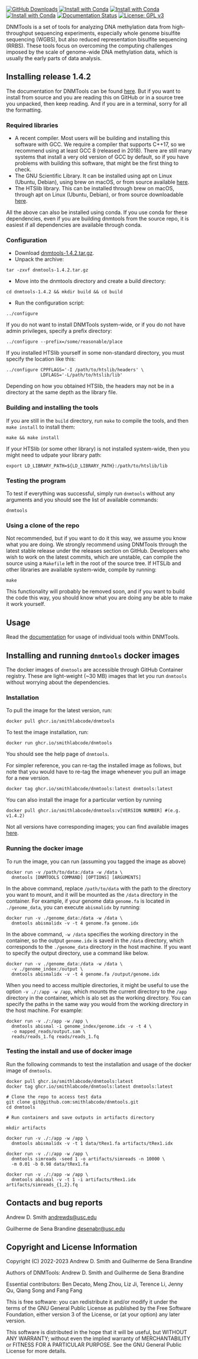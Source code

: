 [![GitHub Downloads](https://img.shields.io/github/downloads/smithlabcode/dnmtools/total?style=social)](https://github.com/smithlabcode/dnmtools/releases)
[![Install with Conda](https://anaconda.org/bioconda/dnmtools/badges/version.svg)](https://anaconda.org/bioconda/dnmtools)
[![Install with Conda](https://anaconda.org/bioconda/dnmtools/badges/platforms.svg)](https://anaconda.org/bioconda/dnmtools)
[![Install with Conda](https://anaconda.org/bioconda/dnmtools/badges/downloads.svg)](https://anaconda.org/bioconda/dnmtools)
[![Documentation Status](https://readthedocs.org/projects/dnmtools/badge/?version=latest)](https://dnmtools.readthedocs.io/en/latest/?badge=latest)
[![License: GPL v3](https://img.shields.io/badge/License-GPLv3-blue.svg)](https://www.gnu.org/licenses/gpl-3.0)

DNMTools is a set of tools for analyzing DNA methylation data from
high-throughput sequencing experiments, especially whole genome
bisulfite sequencing (WGBS), but also reduced representation bisulfite
sequencing (RRBS). These tools focus on overcoming the computing
challenges imposed by the scale of genome-wide DNA methylation data,
which is usually the early parts of data analysis.

## Installing release 1.4.2

The documentation for DNMTools can be found
[here](https://dnmtools.readthedocs.io). But if you want to install
from source and you are reading this on GitHub or in a source tree you
unpacked, then keep reading. And if you are in a terminal, sorry for
all the formatting.

### Required libraries

* A recent compiler. Most users will be building and installing this
  software with GCC. We require a compiler that supports C++17, so we
  recommend using at least GCC 8 (released in 2018). There are still
  many systems that install a very old version of GCC by default, so
  if you have problems with building this software, that might be the
  first thing to check.
* The GNU Scientific Library. It can be installed using apt on Linux
  (Ubuntu, Debian), using brew on macOS, or from source available
  [here](http://www.gnu.org/software/gsl).
* The HTSlib library. This can be installed through brew on macOS,
  through apt on Linux (Ubuntu, Debian), or from source downloadable
  [here](https://github.com/samtools/htslib).

All the above can also be installed using conda. If you use conda for
these dependencies, even if you are building dnmtools from the source
repo, it is easiest if all dependencies are available through conda.

### Configuration

* Download [dnmtools-1.4.2.tar.gz](https://github.com/smithlabcode/dnmtools/releases/download/v1.4.2/dnmtools-1.4.2.tar.gz).
* Unpack the archive:
```console
tar -zxvf dnmtools-1.4.2.tar.gz
```
* Move into the dnmtools directory and create a build directory:
```console
cd dnmtools-1.4.2 && mkdir build && cd build
```
* Run the configuration script:
```console
../configure
```
If you do not want to install DNMTools system-wide, or if you do
not have admin privileges, specify a prefix directory:
```console
../configure --prefix=/some/reasonable/place
```
If you installed HTSlib yourself in some non-standard directory,
you must specify the location like this:
```console
../configure CPPFLAGS='-I /path/to/htslib/headers' \
             LDFLAGS='-L/path/to/htslib/lib'
```
Depending on how you obtained HTSlib, the headers may not be
in a directory at the same depth as the library file.

### Building and installing the tools

If you are still in the `build` directory, run `make` to compile the
tools, and then `make install` to install them:
```console
make && make install
```
If your HTSlib (or some other library) is not installed system-wide,
then you might need to udpate your library path:
```console
export LD_LIBRARY_PATH=${LD_LIBRARY_PATH}:/path/to/htslib/lib
```

### Testing the program

To test if everything was successful, simply run `dnmtools` without
any arguments and you should see the list of available commands:
```console
dnmtools
```

### Using a clone of the repo

Not recommended, but if you want to do it this way, we assume you know
what you are doing. We strongly recommend using DNMTools through the
latest stable release under the releases section on GitHub. Developers
who wish to work on the latest commits, which are unstable, can
compile the source using a `Makefile` left in the root of the source
tree. If HTSLib and other libraries are available system-wide,
compile by running:
```console
make
```
This functionality will probably be removed soon, and if you want to
build the code this way, you should know what you are doing any be
able to make it work yourself.

## Usage

Read the [documentation](https://dnmtools.readthedocs.io) for usage of
individual tools within DNMTools.

## Installing and running `dnmtools` docker images

The docker images of `dnmtools` are accessible through GitHub Container
registry. These are light-weight (~30 MB) images that let you run `dnmtools`
without worrying about the dependencies.

### Installation

To pull the image for the latest version, run:
```console
docker pull ghcr.io/smithlabcode/dnmtools
```
To test the image installation, run:
```console
docker run ghcr.io/smithlabcode/dnmtools
```
You should see the help page of `dnmtools`.

For simpler reference, you can
re-tag the installed image as follows, but note that you would have to re-tag
the image whenever you pull an image for a new version.
```console
docker tag ghcr.io/smithlabcode/dnmtools:latest dnmtools:latest
```

You can also install the image for a particular vertion by running
```console
docker pull ghcr.io/smithlabcode/dnmtools:v[VERSION NUMBER] #(e.g. v1.4.2)
```
Not all versions have corresponding images; you can find available images
[here](https://github.com/smithlabcode/dnmtools/pkgs/container/dnmtools).

### Running the docker image

To run the image, you can run (assuming you tagged the image as above)
```console
docker run -v /path/to/data:/data -w /data \
  dnmtools [DNMTOOLS COMMAND] [OPTIONS] [ARGUMENTS]
```
In the above command, replace `/path/to/data` with the path to the directory you
want to mount, and it will be mounted as the `/data` directory in the container.
For example, if your genome data `genome.fa` is located in `./genome_data`, you
can execute `abismalidx` by running:
```console
docker run -v ./genome_data:/data -w /data \
  dnmtools abismalidx -v -t 4 genome.fa genome.idx
```
In the above command, `-w /data` specifies the working directory in the
container, so the output `genome.idx` is saved in the `/data` directory,
which corresponds to the `./genome_data` directory in the host
machine. If you want to specify the output directory, use a command like below.
```console
docker run -v ./genome_data:/data -w /data \
  -v ./genome_index:/output \
  dnmtools abismalidx -v -t 4 genome.fa /output/genome.idx
```
When you need to access multiple directories, it might be useful to use the
option `-v ./:/app -w /app`, which mounts the current directory
to the `/app` directory in the container, which is alo set as the working
directory. You can specify the paths in the same way you would from the
working directory in the host machine. For example:
```console
docker run -v ./:/app -w /app \
  dnmtools abismal -i genome_index/genome.idx -v -t 4 \
  -o mapped_reads/output.sam \
  reads/reads_1.fq reads/reads_1.fq
```

### Testing the install and use of docker image

Run the following commands to test the installation and usage of the docker
image of `dnmtools`.
```console
docker pull ghcr.io/smithlabcode/dnmtools:latest
docker tag ghcr.io/smithlabcode/dnmtools:latest dnmtools:latest

# Clone the repo to access test data
git clone git@github.com:smithlabcode/dnmtools.git
cd dnmtools

# Run containers and save outputs in artifacts directory

mkdir artifacts

docker run -v ./:/app -w /app \
  dnmtools abismalidx -v -t 1 data/tRex1.fa artifacts/tRex1.idx

docker run -v ./:/app -w /app \
  dnmtools simreads -seed 1 -o artifacts/simreads -n 10000 \
  -m 0.01 -b 0.98 data/tRex1.fa

docker run -v ./:/app -w /app \
  dnmtools abismal -v -t 1 -i artifacts/tRex1.idx artifacts/simreads_{1,2}.fq
```


## Contacts and bug reports

Andrew D. Smith
andrewds@usc.edu

Guilherme de Sena Brandine
desenabr@usc.edu

## Copyright and License Information

Copyright (C) 2022-2023
Andrew D. Smith and Guilherme de Sena Brandine

Authors of DNMTools: Andrew D. Smith and Guilherme de Sena Brandine

Essential contributors: Ben Decato, Meng Zhou, Liz Ji, Terence Li,
Jenny Qu, Qiang Song and Fang Fang

This is free software: you can redistribute it and/or modify it under
the terms of the GNU General Public License as published by the Free
Software Foundation, either version 3 of the License, or (at your
option) any later version.

This software is distributed in the hope that it will be useful, but
WITHOUT ANY WARRANTY; without even the implied warranty of
MERCHANTABILITY or FITNESS FOR A PARTICULAR PURPOSE.  See the GNU
General Public License for more details.
